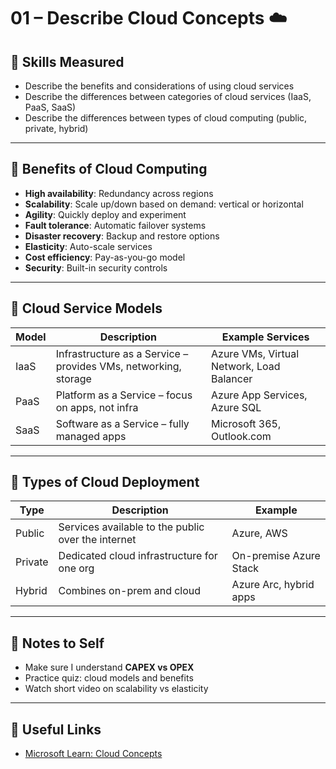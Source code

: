 # 01 – Describe Cloud Concepts ☁️

## 🎯 Skills Measured

- Describe the benefits and considerations of using cloud services
- Describe the differences between categories of cloud services (IaaS, PaaS, SaaS)
- Describe the differences between types of cloud computing (public, private, hybrid)

---

## 🔹 Benefits of Cloud Computing

- **High availability**: Redundancy across regions
- **Scalability**: Scale up/down based on demand: vertical or horizontal
- **Agility**: Quickly deploy and experiment
- **Fault tolerance**: Automatic failover systems
- **Disaster recovery**: Backup and restore options
- **Elasticity**: Auto-scale services
- **Cost efficiency**: Pay-as-you-go model
- **Security**: Built-in security controls

---

## 🔹 Cloud Service Models

| Model | Description | Example Services |
|-------|-------------|------------------|
| IaaS  | Infrastructure as a Service – provides VMs, networking, storage | Azure VMs, Virtual Network, Load Balancer |
| PaaS  | Platform as a Service – focus on apps, not infra | Azure App Services, Azure SQL |
| SaaS  | Software as a Service – fully managed apps | Microsoft 365, Outlook.com |

---

## 🔹 Types of Cloud Deployment

| Type    | Description | Example |
|---------|-------------|---------|
| Public  | Services available to the public over the internet | Azure, AWS |
| Private | Dedicated cloud infrastructure for one org | On-premise Azure Stack |
| Hybrid  | Combines on-prem and cloud | Azure Arc, hybrid apps |

---

## 📝 Notes to Self

- Make sure I understand **CAPEX vs OPEX**
- Practice quiz: cloud models and benefits
- Watch short video on scalability vs elasticity

---

## 📎 Useful Links

- [Microsoft Learn: Cloud Concepts](https://learn.microsoft.com/en-us/training/modules/intro-to-azure-fundamentals/)
